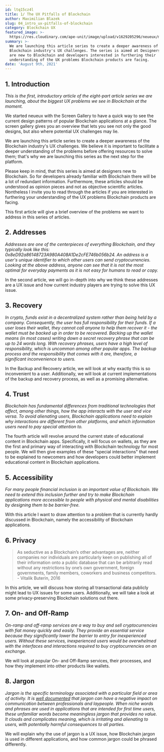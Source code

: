 ```yaml
---
id: ltq15cz4l
title: 1/ The UX Pitfalls of Blockchain
author: Maximilian Blazek
slug: 04_intro_ux-pitfalls-of-blockchain
category: Blockchain UX
featured_image: >-
  https://res.cloudinary.com/ape-unit/image/upload/v1629205296/neueux/media/articles/header_intro.jpg
summary: >-
  We are launching this article series to create a deeper awareness of the
  Blockchain industry's UX challenges. The series is aimed at Designers which
  are new to Blockchain and developers interested in furthering their
  understanding of the UX problems Blockchain products are facing.
date: 'August 9th, 2021'
---
```

## 1. Introduction

*This is the first, introductory article of the eight-part article series we are launching, about the biggest UX problems we see in Blockchain at the moment.*

We started neueux with the Screen Gallery to have a quick way to see the current design patterns of popular Blockchain applications at a glance. The screen gallery gives you an overview that lets you see not only the good designs, but also where potential UX challenges may lie.

We are launching this article series to create a deeper awareness of the Blockchain industry's UX challenges. We believe it is important to facilitate a deeper understanding of the problems before offering resources to solve them; that's why we are launching this series as the next step for the platform. 

Please keep in mind, that this series is aimed at designers new to Blockchain. So for developers already familiar with Blockchain there will be a lot of redundant information. Furthermore, these articles should be understood as opinion pieces and not as objective scientific articles. Nontheless I invite you to read through the articles if you are interested in furthering your understanding of the UX problems Blockchain products are facing.

This first article will give a brief overview of the problems we want to address in this series of articles.

## 2. Addresses

*Addresses are one of the centerpieces of everything Blockchain, and they typically look like this: 0x8eD92a86148723A980A408A1De2cFE746b056b24. An address is a user's unique identifier to which other users can send cryptocurrencies. Looking at the above address, anyone can see that it is not the most optimal for everyday payments as it is not easy for humans to read or copy.*

In the second article, we will go in-depth into why we think these addresses are a UX issue and how current industry players are trying to solve this UX issue.

## 3. Recovery

*In crypto, funds exist in a decentralized system rather than being held by a company. Consequently, the user has full responsibility for their funds. If a user loses their wallet, they cannot call anyone to help them recover it - the wallet must be backed up in order to be recovered. Backing up the wallet means (in most cases) writing down a secret recovery phrase that can be up to 24 words long.  With recovery phrases, users have a high level of responsibility, which is uncommon among other popular apps. The backup process and the responsibility that comes with it are, therefore, a significant inconvenience to users.*

In the Backup and Recovery article, we will look at why exactly this is so inconvenient to a user. Additionally, we will look at current implementations of the backup and recovery process, as well as a promising alternative.

## 4. Trust

*Blockchain has fundamental differences from traditional technologies that affect, among other things, how the app interacts with the user and vice versa. To avoid alienating users, Blockchain applications need to explain why interactions are different from other platforms, and which information users need to pay special attention to.*

The fourth article will revolve around the current state of educational content in Blockchain apps. Specifically, it will focus on wallets, as they are the first and primary way of interacting with Blockchain technology for most people. We will then give examples of these "special interactions" that need to be explained to newcomers and how developers could better implement educational content in Blockchain applications.

## 5. Accessibility

*For many people financial inclusion is an important value of Blockchain. We need to extend this inclusion further and try to make Blockchain applications more accessible to people with physical and mental disabilities by designing them to be barrier-free.*

With this article I want to draw attention to a problem that is currently hardly discussed in Blockchain, namely the accessibility of Blockchain applications.

## 6. Privacy

> As seductive as a Blockchain’s other advantages are, neither companies nor individuals are particularly keen on publishing all of their information onto a public database that can be arbitrarily read without any restrictions by one’s own government, foreign governments, family members, coworkers and business competitors. - Vitalik Buterin, 2016

In this article, we will discuss how storing all transactional data publicly might lead to UX issues for some users. Additionally, we will take a look at some privacy-preserving Blockchain solutions out there.

## 7. On- and Off-Ramp

*On-ramp and off-ramp services are a way to buy and sell cryptocurrencies with fiat money quickly and easily. They provide an essential service because they significantly lower the barrier to entry for inexperienced users. Without these services, inexperienced users would be overwhelmed with the interfaces and interactions required to buy cryptocurrencies on an exchange.*

We will look at popular On- and Off-Ramp services, their processes, and how they implement into other products like wallets.

## 8. Jargon

*Jargon is the specific terminology associated with a particular field or area of activity. It is [well documented](https://doi.org/10.2190%2FJ8JJ-4YD0-4R00-G5N0) that jargon can have a negative impact on communication between professionals and laypeople. When niche words and phrases are used in applications that are intended for first time users, these unfamiliar words become meaningless jargon that provides no value. It clouds and complicates meaning, which is irritating and alienating to users, with potentially harmful consequences to all parties.*

We will explain why the use of jargon is a UX issue, how Blockchain jargon is used in different applications, and how common jargon could be phrased differently.